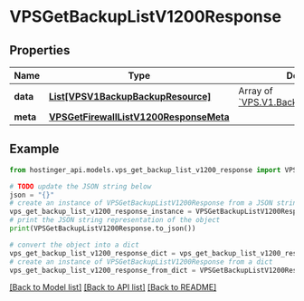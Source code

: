 # VPSGetBackupListV1200Response


## Properties

Name | Type | Description | Notes
------------ | ------------- | ------------- | -------------
**data** | [**List[VPSV1BackupBackupResource]**](VPSV1BackupBackupResource.md) | Array of [&#x60;VPS.V1.Backup.BackupResource&#x60;](#model/vpsv1backupbackupresource) | [optional] 
**meta** | [**VPSGetFirewallListV1200ResponseMeta**](VPSGetFirewallListV1200ResponseMeta.md) |  | [optional] 

## Example

```python
from hostinger_api.models.vps_get_backup_list_v1200_response import VPSGetBackupListV1200Response

# TODO update the JSON string below
json = "{}"
# create an instance of VPSGetBackupListV1200Response from a JSON string
vps_get_backup_list_v1200_response_instance = VPSGetBackupListV1200Response.from_json(json)
# print the JSON string representation of the object
print(VPSGetBackupListV1200Response.to_json())

# convert the object into a dict
vps_get_backup_list_v1200_response_dict = vps_get_backup_list_v1200_response_instance.to_dict()
# create an instance of VPSGetBackupListV1200Response from a dict
vps_get_backup_list_v1200_response_from_dict = VPSGetBackupListV1200Response.from_dict(vps_get_backup_list_v1200_response_dict)
```
[[Back to Model list]](../README.md#documentation-for-models) [[Back to API list]](../README.md#documentation-for-api-endpoints) [[Back to README]](../README.md)



